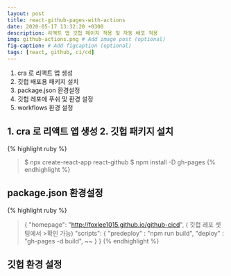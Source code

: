 ```yaml
---
layout: post
title: react-github-pages-with-actions
date: 2020-05-17 13:32:20 +0300
description: 리액트 앱 깃헙 페이지 적용 및 자동 배포 적용
img: github-actions.png # Add image post (optional)
fig-caption: # Add figcaption (optional)
tags: [react, github, ci/cd]
---
```

 
1. cra 로 리액트 앱 생성
2. 깃헙 배포용 패키지 설치
3. package.json 환경설정
4. 깃험 레포에 푸쉬 및 환경 설정
5. workflows 환경 설정


## 1. cra 로 리액트 앱 생성 2. 깃헙 패키지 설치

{% highlight ruby %}
> $ npx create-react-app react-github
> $ npm install -D gh-pages
{% endhighlight %}


## package.json 환경설정
{% highlight ruby %}
> {
>   "homepage": "http://foxlee1015.github.io/github-cicd",   ( 깃헙 레포 셋팅에서 >확인 가능)
>   "scripts": {
>     "predeploy" : "npm run build",
>     "deploy" : "gh-pages -d build",
>     ~~
>   }
> }
{% endhighlight %}


## 깃헙 환경 설정


## 